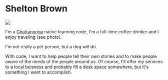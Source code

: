 <!DOCTYPE html>

<html>
<head>
    <title>Shelton's Website</title>
</head>
<body>
    <h1>Shelton Brown</h1>
    <a href=https://twitter.com/shelton_live><img src=https://scontent-mia1-1.xx.fbcdn.net/v/t1.0-9/8715_1662066524076565_7046564308652954352_n.jpg?oh=7258426578ad07fa5267329f53230749&oe=57E3AE98 /></a>
    <p>I'm a <a href=http://www.chattanoogafun.com>Chattanooga</a> native learning code. I'm a full-time coffee drinker and I enjoy traveling (see photo).</p>
    <p>I'm not really a pet person, but a dog will do.</p>
    <p>With code, I want to help people tell their own stories and to make people aware of the needs of the people around us. Of course, I'll offer my services to a local buisness and probably fill a desk space somewhere, but it's something I want to accomplish.</p>
</body>
</html>
